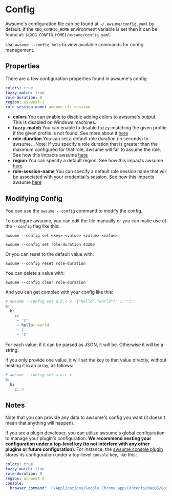 # Config

Awsume's configuration file can be found at `~/.awsume/config.yaml` by
default. If the `XDG_CONFIG_HOME` environment variable is set then it can be
found at: `${XDG_CONFIG_HOME}/awsume/config.yaml`.

Use `awsume --config help` to view available commands for config management.

## Properties

There are a few configuration properties found in awsume's config:

```yaml
colors: true
fuzzy-match: true
role-duration: 0
region: us-west-2
role-session-name: awsume-cli-session
```

- **colors** You can enable to disable adding colors to awsume's output. This is disabled on Windows machines.
- **fuzzy-match** You can enable to disable fuzzy-matching the given profile if the given profile is not found. See more about it [here](../advanced/fuzzy-matching)
- **role-duration** You can set a default role duration (in seconds) to awsume. _Note: If you specify a role duration that is greater than the maximum configured for that role, awsume will fail to assume the role. See how this impacts awsume [here](../advanced/role-duration)
- **region** You can specify a default region. See how this impacts awsume [here](../advanced/region)
- **role-session-name** You can specify a default role session name that will be associated with your credential's session. See how this impacts awsume [here](../advanced/role-session-name)


## Modifying Config

You can use the `awsume --config` command to modify the config.

To configure awsume, you can edit the file manually or you can make use of the `--config` flag like this:

```
awsume --config set <key> <value> <value> <value>
```

```
awsume --config set role-duration 43200
```

Or you can reset to the default value with:

```
awsume --config reset role-duration
```

You can delete a value with:

```
awsume --config clear role-duration
```

And you can get complex with your config like this:

```yaml
# awsume --config set a.b.c x '{"hello":"world"}' 1 '"2"'
a:
  b:
    c:
     - 'x'
     - hello: world
     - 1
     - '2'
```

For each value, if it can be parsed as JSON, it will be. Otherwise it will be a string.

If you only provide one value, it will set the key to that value directly, without nesting it in an array, as follows:

```yaml
# awsume --config set a.b.c x
a:
  b:
    c: x
```

## Notes

Note that you can provide any data to awsume's config you want (it doesn't mean that anything will happen).

If you are a plugin developer, you can utilize awsume's global configuration to manage your plugin's configuration. **We recommend nesting your configuration under a top-level key (to not interfere with any other plugins or future configuration)**. For instance, the [awsume console plugin](https://github.com/trek10inc/awsume-console-plugin) stores its configuration under a top-level `console` key, like this:

```yaml
colors: true
fuzzy-match: true
role-duration: 0
region: us-west-2
console:
  browser_command: '"/Applications/Google Chrome.app/Contents/MacOS/Google Chrome" --user-data-dir=/tmp/{profile} "{url}" --no-first-run'
```
